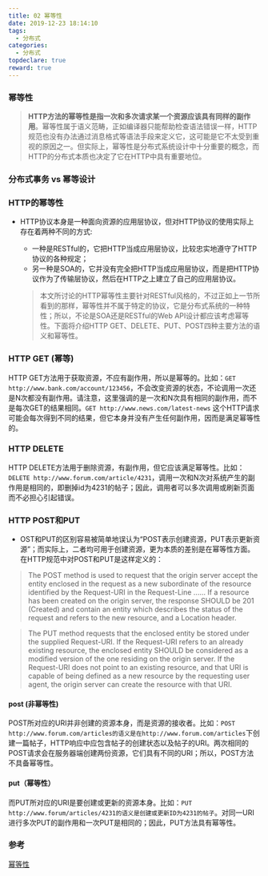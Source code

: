 ```yaml
---
title: 02 幂等性
date: 2019-12-23 18:14:10
tags:
  - 分布式
categories:
  - 分布式
topdeclare: true
reward: true
---
```

### 幂等性
> __HTTP方法的幂等性是指一次和多次请求某一个资源应该具有同样的副作用__。幂等性属于语义范畴，正如编译器只能帮助检查语法错误一样，HTTP规范也没有办法通过消息格式等语法手段来定义它，这可能是它不太受到重视的原因之一。但实际上，幂等性是分布式系统设计中十分重要的概念，而HTTP的分布式本质也决定了它在HTTP中具有重要地位。

<!--more-->
### 分布式事务 vs 幂等设计

### HTTP的幂等性
- HTTP协议本身是一种面向资源的应用层协议，但对HTTP协议的使用实际上存在着两种不同的方式:
  - 一种是RESTful的，它把HTTP当成应用层协议，比较忠实地遵守了HTTP协议的各种规定；
  - 另一种是SOA的，它并没有完全把HTTP当成应用层协议，而是把HTTP协议作为了传输层协议，然后在HTTP之上建立了自己的应用层协议。

  > 本文所讨论的HTTP幂等性主要针对RESTful风格的，不过正如上一节所看到的那样，幂等性并不属于特定的协议，它是分布式系统的一种特性；所以，不论是SOA还是RESTful的Web API设计都应该考虑幂等性。下面将介绍HTTP GET、DELETE、PUT、POST四种主要方法的语义和幂等性。

### HTTP GET (幂等)
  HTTP GET方法用于获取资源，不应有副作用，所以是幂等的。比如：`GET http://www.bank.com/account/123456`，不会改变资源的状态，不论调用一次还是N次都没有副作用。请注意，这里强调的是一次和N次具有相同的副作用，而不是每次GET的结果相同。`GET http://www.news.com/latest-news` 这个HTTP请求可能会每次得到不同的结果，但它本身并没有产生任何副作用，因而是满足幂等性的。

### HTTP DELETE
HTTP DELETE方法用于删除资源，有副作用，但它应该满足幂等性。比如：`DELETE http://www.forum.com/article/4231`，调用一次和N次对系统产生的副作用是相同的，即删掉id为4231的帖子；因此，调用者可以多次调用或刷新页面而不必担心引起错误。

### HTTP POST和PUT
- OST和PUT的区别容易被简单地误认为“POST表示创建资源，PUT表示更新资源”；而实际上，二者均可用于创建资源，更为本质的差别是在幂等性方面。在HTTP规范中对POST和PUT是这样定义的：
> The POST method is used to request that the origin server accept the entity enclosed in the request as a new subordinate of the resource identified by the Request-URI in the Request-Line ...... If a resource has been created on the origin server, the response SHOULD be 201 (Created) and contain an entity which describes the status of the request and refers to the new resource, and a Location header.

> The PUT method requests that the enclosed entity be stored under the supplied Request-URI. If the Request-URI refers to an already existing resource, the enclosed entity SHOULD be considered as a modified version of the one residing on the origin server. If the Request-URI does not point to an existing resource, and that URI is capable of being defined as a new resource by the requesting user agent, the origin server can create the resource with that URI.

#### post (非幂等性)
POST所对应的URI并非创建的资源本身，而是资源的接收者。比如：`POST http://www.forum.com/articles的语义是在http://www.forum.com/articles`下创建一篇帖子，HTTP响应中应包含帖子的创建状态以及帖子的URI。两次相同的POST请求会在服务器端创建两份资源，它们具有不同的URI；所以，POST方法不具备幂等性。

#### put（幂等性）
而PUT所对应的URI是要创建或更新的资源本身。比如：`PUT http://www.forum/articles/4231的语义是创建或更新ID为4231的帖子`。对同一URI进行多次PUT的副作用和一次PUT是相同的；因此，PUT方法具有幂等性。

### 参考

[幂等性](https://www.cnblogs.com/weidagang2046/archive/2011/06/04/idempotence.html)
